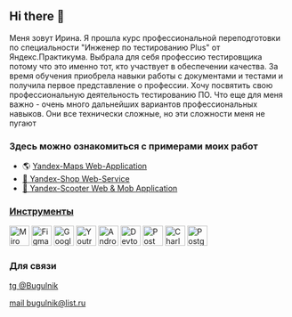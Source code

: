 ## Hi there 👋
Меня зовут Ирина.
Я прошла курс профессиональной переподготовки по специальности "Инженер по тестированию Plus" от Яндекс.Практикума. Выбрала для себя профессию тестировщика потому что это именно тот, кто участвует в обеспечении качества. За время обучения приобрела навыки работы с документами и тестами и получила первое представление о профессии. Хочу посвятить свою профессиональную деятельность тестированию ПО. Что еще для меня важно - очень много дальнейших вариантов профессиональных навыков. Они все технически сложные, но эти сложности меня не пугают

### Здесь можно ознакомиться с примерами моих работ
* 🌎 <a href= "https://github.com/BugulnikList/Yandex.Maps">Yandex-Maps Web-Application
* 🛒 <a href= "https://github.com/BugulnikList/yandex_api_stand_tests">Yandex-Shop Web-Service
* 🛴 <a href= "https://github.com/BugulnikList/Yandex.Samokat">Yandex-Scooter Web & Mob Application


### Инструменты
<p align="left"> 
   <a href="https://miro.com/" target="_blank" rel="noreferrer"><img src="https://w7.pngwing.com/pngs/885/629/png-transparent-miro-hd-logo-thumbnail.png" width="36" height="36" alt="Miro" /></a>
   <a href="https://www.figma.com/" target="_blank" rel="noreferrer"><img src="https://raw.githubusercontent.com/danielcranney/readme-generator/main/public/icons/skills/figma-colored.svg" width="36" height="36" alt="Figma" /></a>
  <a href="https://docs.google.com/" target="_blank" rel="noreferrer"><img src="https://w7.pngwing.com/pngs/240/1015/png-transparent-g-suite-google-docs-google-angle-rectangle-logo.png" width="36" height="36" alt="Google Sheets" /></a>
  <a href="https://www.jetbrains.com/youtrack/" target="_blank" rel="noreferrer"><img src="https://upload.wikimedia.org/wikipedia/commons/9/95/YouTrack_Icon.png" width="36" height="36" alt="Youtrack" /></a>
  <a href="https://developer.android.com/studio" target="_blank" rel="noreferrer"><img src="https://upload.wikimedia.org/wikipedia/commons/thumb/c/c1/Android_Studio_icon_%282023%29.svg/800px-Android_Studio_icon_%282023%29.svg.png" width="36" height="36" alt="Android_Studio" /></a>
   <a><img src="https://d33wubrfki0l68.cloudfront.net/38b5c953a4667366685d55db55d057c86db1fc54/a0fdc/static/acae6b24d940347661ca901ea07f47c1/chrome-dev-logo-icon.png" width="36" height="36" alt="Devtools" /></a>
  <a href="https://www.postman.com/" target="_blank" rel="noreferrer"><img src="https://seeklogo.com/images/P/postman-logo-0087CA0D15-seeklogo.com.png" title="postman" width="36" height="36" alt="Postman" /></a>
  <a href="https://www.charlesproxy.com/" target="_blank" rel="noreferrer"><img src="https://davidwalsh.name/demo/charlesproxyicon.svg" width="36" height="36" alt="Charles" /></a>
  <a href="https://www.postgresql.org/" target="_blank" rel="noreferrer"><img src="https://raw.githubusercontent.com/danielcranney/readme-generator/main/public/icons/skills/postgresql-colored.svg" width="36" height="36" alt="PostgreSQL" /></a>
</p>

### Для связи
<a href= "https://t.me/Bugulnik">tg @Bugulnik
   
<a href= "bugulnik@list.ru">mail bugulnik@list.ru
</p>

